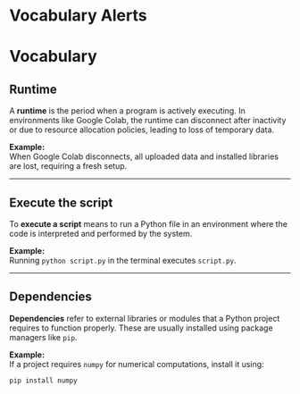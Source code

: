 # Vocabulary Alerts

# Vocabulary

## Runtime
A **runtime** is the period when a program is actively executing. In environments like Google Colab, the runtime can disconnect after inactivity or due to resource allocation policies, leading to loss of temporary data.

**Example:**  
When Google Colab disconnects, all uploaded data and installed libraries are lost, requiring a fresh setup.

---

## Execute the script
To **execute a script** means to run a Python file in an environment where the code is interpreted and performed by the system.

**Example:**  
Running `python script.py` in the terminal executes `script.py`.

---

## Dependencies
**Dependencies** refer to external libraries or modules that a Python project requires to function properly. These are usually installed using package managers like `pip`.

**Example:**  
If a project requires `numpy` for numerical computations, install it using:

```bash
pip install numpy

